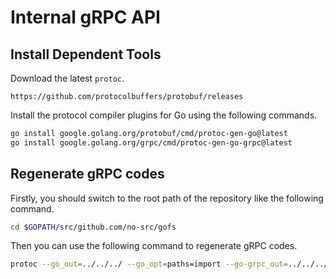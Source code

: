 # Internal gRPC API

## Install Dependent Tools

Download the latest `protoc`.

`https://github.com/protocolbuffers/protobuf/releases`

Install the protocol compiler plugins for Go using the following commands.

```bash
go install google.golang.org/protobuf/cmd/protoc-gen-go@latest
go install google.golang.org/grpc/cmd/protoc-gen-go-grpc@latest
```

## Regenerate gRPC codes

Firstly, you should switch to the root path of the repository like the following command.

```bash
cd $GOPATH/src/github.com/no-src/gofs
```

Then you can use the following command to regenerate gRPC codes.

```bash
protoc --go_out=../../../ --go_opt=paths=import --go-grpc_out=../../../ --go-grpc_opt=paths=import api/proto/*.proto
```